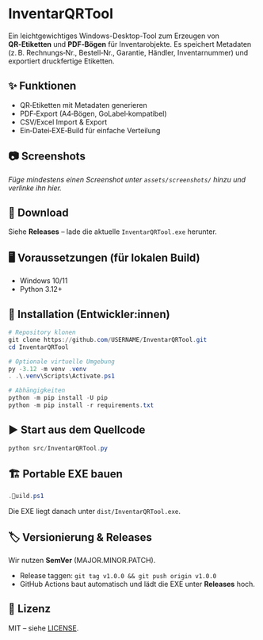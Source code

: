 # InventarQRTool

Ein leichtgewichtiges Windows-Desktop-Tool zum Erzeugen von **QR‑Etiketten** und **PDF‑Bögen** für Inventarobjekte. Es speichert Metadaten (z. B. Rechnungs‑Nr., Bestell‑Nr., Garantie, Händler, Inventarnummer) und exportiert druckfertige Etiketten.

## ✨ Funktionen
- QR‑Etiketten mit Metadaten generieren
- PDF‑Export (A4‑Bögen, GoLabel‑kompatibel)
- CSV/Excel Import & Export
- Ein‑Datei‑EXE‑Build für einfache Verteilung

## 📷 Screenshots
_Füge mindestens einen Screenshot unter `assets/screenshots/` hinzu und verlinke ihn hier._

## 🚀 Download
Siehe **Releases** – lade die aktuelle `InventarQRTool.exe` herunter.

## 🖥️ Voraussetzungen (für lokalen Build)
- Windows 10/11
- Python 3.12+

## 🔽 Installation (Entwickler:innen)
```powershell
# Repository klonen
git clone https://github.com/USERNAME/InventarQRTool.git
cd InventarQRTool

# Optionale virtuelle Umgebung
py -3.12 -m venv .venv
. .\.venv\Scripts\Activate.ps1

# Abhängigkeiten
python -m pip install -U pip
python -m pip install -r requirements.txt
```

## ▶️ Start aus dem Quellcode
```powershell
python src/InventarQRTool.py
```

## 🏗️ Portable EXE bauen
```powershell
.uild.ps1
```
Die EXE liegt danach unter `dist/InventarQRTool.exe`.

## 🏷️ Versionierung & Releases
Wir nutzen **SemVer** (MAJOR.MINOR.PATCH).
- Release taggen: `git tag v1.0.0 && git push origin v1.0.0`
- GitHub Actions baut automatisch und lädt die EXE unter **Releases** hoch.

## 📜 Lizenz
MIT – siehe [LICENSE](LICENSE).
